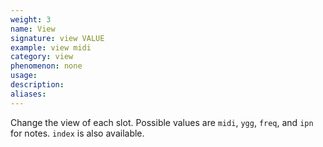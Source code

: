 ```yaml
---
weight: 3
name: View
signature: view VALUE
example: view midi
category: view
phenomenon: none
usage: 
description: 
aliases: 
---
```

Change the view of each slot. Possible values are `midi`, `ygg`, `freq`, and `ipn` for notes. `index` is also available.